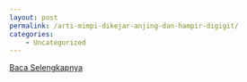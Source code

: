 ```yaml
---
layout: post
permalink: /arti-mimpi-dikejar-anjing-dan-hampir-digigit/
categories:
    - Uncategorized
---
```


[Baca Selengkapnya](/01)